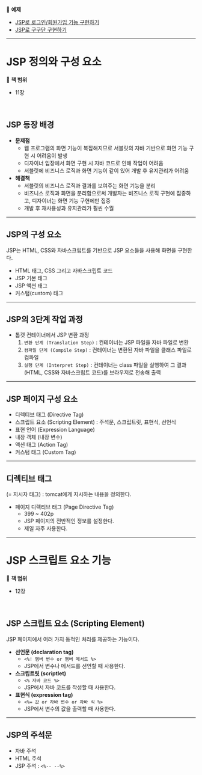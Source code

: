 :milky_way: **예제**
- [JSP로 로그인/회원가입 기능 구현하기](./test/login_and_logout)
- [JSP로 구구단 구현하기](./test/times_table)

---

# JSP 정의와 구성 요소

:milky_way: **책 범위**
- 11장

<br>

## JSP 등장 배경

- **문제점**
    - 웹 프로그램의 화면 기능이 복잡해지므로 서블릿의 자바 기반으로 화면 기능 구현 시 어려움이 발생
    - 디자이너 입장에서 화면 구현 시 자바 코드로 인해 작업이 어려움
    - 서블릿에 비즈니스 로직과 화면 기능이 같이 있어 개발 후 유지관리가 어려움
- **해결책**
    - 서블릿의 비즈니스 로직과 결과를 보여주는 화면 기능을 분리
    - 비즈니스 로직과 화면을 분리함으로써 개발자는 비즈니스 로직 구현에 집중하고, 디자이너는 화면 기능 구현에만 집중
    - 개발 후 재사용성과 유지관리가 훨씬 수월

---

## JSP의 구성 요소

JSP는 HTML, CSS와 자바스크립트를 기반으로 JSP 요소들을 사용해 화면을 구현한다.

- HTML 태그, CSS 그리고 자바스크립트 코드
- JSP 기본 태그
- JSP 액션 태그
- 커스텀(custom) 태그

---

## JSP의 3단계 작업 과정

- 톰캣 컨테이너에서 JSP 변환 과정
    1. `변환 단계 (Translation Step)` : 컨테이너는 JSP 파일을 자바 파일로 변환
    2. `컴파일 단계 (Compile Step)` : 컨테이너는 변환된 자바 파일을 클래스 파일로 컴파일
    3. `실행 단계 (Interpret Step)` : 컨테이너는 class 파일을 실행하여 그 결과(HTML, CSS와 자바스크립트 코드)를 브라우저로 전송해 출력

---

## JSP 페이지 구성 요소

- 디렉티브 태그 (Directive Tag)
- 스크립트 요소 (Scripting Element) : 주석문, 스크립트릿, 표현식, 선언식
- 표현 언어 (Expression Language)
- 내장 객체 (내장 변수)
- 액션 태그 (Action Tag)
- 커스텀 태그 (Custom Tag)

---

## 디렉티브 태그

(= 지시자 태그) : tomcat에게 지시하는 내용을 정의한다.

- 페이지 디렉티브 태그 (Page Directive Tag)
    - 399 ~ 402p
    - JSP 페이지의 전반적인 정보를 설정한다.
    - 제일 자주 사용한다.


---

# JSP 스크립트 요소 기능

:milky_way: **책 범위**
- 12장

<br>

## JSP 스크립트 요소 (Scripting Element)

JSP 페이지에서 여러 가지 동적인 처리를 제공하는 기능이다.

- **선언문 (declaration tag)**
    - `<%! 멤버 변수 or 멤버 메서드 %>`
    - JSP에서 변수나 메서드를 선언할 때 사용한다.
- **스크립트릿 (scriptlet)**
    - `<% 자바 코드 %>`
    - JSP에서 자바 코드를 작성할 때 사용한다.
- **표현식 (expression tag)**
    - `<%= 값 or 자바 변수 or 자바 식 %>`
    - JSP에서 변수의 값을 출력할 때 사용한다.

---

## JSP의 주석문

- 자바 주석
- HTML 주석
- JSP 주석 : `<%-- --%>`